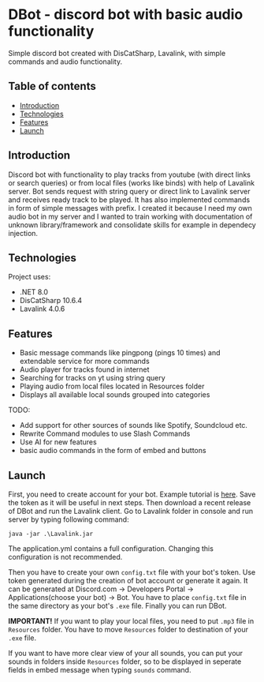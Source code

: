 # DBot - discord bot with basic audio functionality
Simple discord bot created with DisCatSharp, Lavalink, with simple commands and audio functionality.
## Table of contents
* [Introduction](#Introduction)
* [Technologies](#Technologies)
* [Features](#Features)
* [Launch](#Launch)
## Introduction
Discord bot with functionality to play tracks from youtube (with direct links or search queries) or from local files (works like binds) with help of Lavalink server. Bot sends request with string query or direct link to Lavalink server and receives ready track to be played. It has also implemented commands in form of simple messages with prefix. I created it because I need my own audio bot in my server and I wanted to train working with documentation of unknown library/framework  and consolidate skills for example in dependecy injection.
## Technologies
Project uses:
* .NET 8.0
* DisCatSharp 10.6.4
* Lavalink 4.0.6

## Features
* Basic message commands like pingpong (pings 10 times) and extendable service for more commands
* Audio player for tracks found in internet
* Searching for tracks on yt using string query
* Playing audio from local files located in Resources folder
* Displays all available local sounds grouped into categories

TODO:
* Add support for other sources of sounds like Spotify, Soundcloud etc.
* Rewrite Command modules to use Slash Commands
* Use AI for new features
* basic audio commands in the form of embed and buttons


## Launch
First, you need to create account for your bot. Example tutorial is [here](https://docs.discord.red/en/stable/bot_application_guide.html). Save the token as it will be useful in next steps.
Then download a recent release of DBot and run the Lavalink client.
Go to Lavalink folder in console and run server by typing following command:
```
java -jar .\Lavalink.jar
```
The application.yml contains a full configuration. Changing this configuration is not recommended.

Then you have to create your own `config.txt` file with your bot's token. Use token generated during the creation of bot account or generate it again. It can be generated at Discord.com -> Developers Portal -> Applications(choose your bot) -> Bot.
You have to place `config.txt` file in the same directory as your bot's `.exe` file.
Finally you can run DBot.

**IMPORTANT!** If you want to play your local files, you need to put `.mp3` file in `Resources` folder. You have to move `Resources` folder to destination of your  `.exe` file. 

 If you want to have more clear view of your all sounds, you can put your sounds in folders inside `Resources` folder, so to be displayed in seperate fields in embed message when typing `sounds` command.

